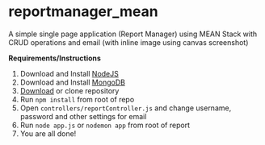 # reportmanager_mean
A simple single page application (Report Manager) using MEAN Stack with CRUD operations and email (with inline image using canvas screenshot)

**Requirements/Instructions**
1. Download and Install [NodeJS](https://nodejs.org/en/)
2. Download and Install [MongoDB](https://www.mongodb.com/download-center#community)
3. [Download](https://github.com/faizanakram99/reportmanager_mean/archive/master.zip) or clone repository
4. Run `npm install` from root of repo
5. Open `controllers/reportController.js` and change username, password and other settings for email
6. Run `node app.js` or `nodemon app` from root of report
7. You are all done!


